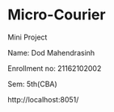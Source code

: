 # Micro-Courier
Mini Project

Name: Dod Mahendrasinh

Enrollment no: 21162102002

Sem: 5th(CBA)

http://localhost:8051/
